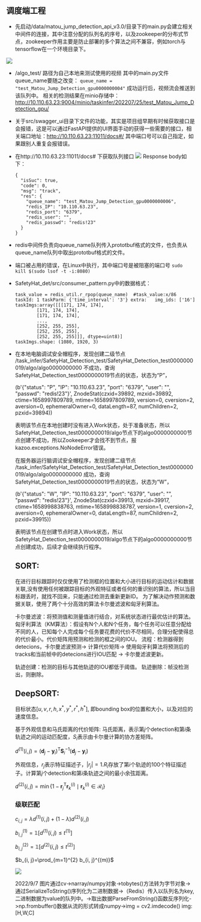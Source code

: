 ## 调度端工程

- 先启动/data/matou_jump_detection_api_v3.0/目录下的main.py会建立相关中间件的连接，其中注意分配的队列名的序号，以及zookeeper的分布式节点，zookeeper作用主要是防止部署的多个算法之间不兼容，例如torch与tensorflow在一个环境目录下。

![](https://img2022.cnblogs.com/blog/2263627/202207/2263627-20220725170628651-1501433981.png)

- /algo_test/ 路径为自己本地来测试使用的视频 
  其中的main.py文件queue_name要随之改变：
  `queue_name = "test_Matou_Jump_Detection_gpu0000000004"`
  成功运行后，视频流会推送到该队列中。
  相关的检测结果在minio存储中：http://10.110.63.23:9004/minio/taskinfer/202207/25/test_Matou_Jump_Detection_gpu/

- 关于src/swagger_ui目录下文件的功能，其实是项目组早期有时候获取接口是会报错，这是可以通过FastAPI提供的UI界面手动的获得一些需要的接口，相关端口地址：http://10.110.63.23:11011/docs#/
  其中端口号可以自己指定，如果跟别人重复会报错误。

- 在http://10.110.63.23:11011/docs# 下获取队列接口
  ![](https://img2022.cnblogs.com/blog/2263627/202207/2263627-20220725172247151-760484902.png)
  Response body如下：

  ```
  {
    "isSuc": true,
    "code": 0,
    "msg": "track",
    "res": {
      "queue_name": "test_Matou_Jump_Detection_gpu0000000006",
      "redis_IP": "10.110.63.23",
      "redis_port": "6379",
      "redis_user": "",
      "redis_passwd": "redis!23"
    }
  }
  ```

- redis中间件负责向queue_name队列传入prototbuf格式的文件，也负责从queue_name队列中取出prototbuf格式的文件。

- 端口被占用的错误，在Linux中执行，其中端口号是被阻塞的端口号
  `sudo kill $(sudo lsof -t -i:8080)`

- SafetyHat_det/src/consumer_pattern.py中的数据格式：

  ```
  task_value = redis_util.r_rpop(queue_name)  #task_value:x/86
  taskId: 1 taskParm: {'time_interval': '3'} extra:   img_ids: ['16']
  taskImgs:array([[[171, 174, 174],
          [171, 174, 174],
          [171, 174, 174],
          ...,
          [252, 255, 255],
          [252, 255, 255],
          [252, 255, 255]]], dtype=uint8)] 
  taskImgs.shape: (1080, 1920, 3) 
  ```

- 在本地电脑调试安全帽程序，发现创建二级节点 /task_infer/SafetyHat_Detection_test/SafetyHat_Detection_test0000000019/algo/algo0000000000
  不成功，查询SafetyHat_Detection_test0000000019节点的状态，状态为“P”，

  (b'{"status": "P", "IP": "10.110.63.23", "port": "6379", "user": "", "passwd": "redis!23"}', ZnodeStat(czxid=39892, mzxid=39892, ctime=1658997809789, mtime=1658997809789, version=0, cversion=2, aversion=0, ephemeralOwner=0, dataLength=87, numChildren=2, pzxid=39894))

  表明该节点在本地创建时没有进入Work状态，处于准备状态，所以SafetyHat_Detection_test0000000019/algo节点下的algo0000000000节点创建不成功，所以Zookeeper才会找不到节点，报kazoo.exceptions.NoNodeError错误。

  在服务器运行脑调试安全帽程序，发现创建二级节点 /task_infer/SafetyHat_Detection_test/SafetyHat_Detection_test0000000019/algo/algo0000000000
  成功，查询SafetyHat_Detection_test0000000019节点的状态，状态为“W”，

  (b'{"status": "W", "IP": "10.110.63.23", "port": "6379", "user": "", "passwd": "redis!23"}', ZnodeStat(czxid=39913, mzxid=39917, ctime=1658998838763, mtime=1658998838787, version=1, cversion=2, aversion=0, ephemeralOwner=0, dataLength=87, numChildren=2, pzxid=39915))

  表明该节点在创建节点时进入Work状态，所以SafetyHat_Detection_test0000000019/algo节点下的algo0000000000节点创建成功，后续才会继续执行程序。

  ## SORT:

  在进行目标跟踪时仅仅使用了检测框的位置和大小进行目标的运动估计和数据关联,没有使用任何被跟踪目标的外观特征或者任何的重识别的算法，所以当目标跟丢时，就找不回来，只能通过检测去重新更新ID。
  为了解决动作预测和数据关联，使用了两个十分高效的算法卡尔曼滤波和匈牙利算法。

  卡尔曼滤波：将预测值和测量值进行结合，对系统状态进行最优估计的算法。
  匈牙利算法（KM算法）：假设有N个人和N个任务，每个任务可以任意分配给不同的人，已知每个人完成每个任务要花费的代价不尽相同，合理分配使得总的代价最小。代价矩阵用预测和检测的框之间的IOU。
  流程：检测器得到detecions，卡尔曼滤波预测→ 计算代价矩阵→ 使用匈牙利算法将预测后的tracks和当前帧中的detecions进行IOU匹配 → 卡尔曼滤波更新。

  轨迹创建：检测的目标与其他轨迹的IOU都低于阈值。
  轨迹删除：帧没检测出，则删除。

  ## DeepSORT:

  目标状态$[u,v,r,h,x^*,y^*,r^*,h^*]$, 即bounding box的位置和大小，以及对应的速度信息。

  基于外观信息和马氏距离的代价矩阵:
  马氏距离，表示第$j$个detection和第$i$条轨迹之间的运动匹配度，$S_i$表示由卡尔曼计算的协方差矩阵。
  
  $d^{(1)}(i, j)=\left(\boldsymbol{d}_{j}-\boldsymbol{y}_{i}\right)^{\mathrm{T}} \boldsymbol{S}_{i}^{-1}\left(\boldsymbol{d}_{j}-\boldsymbol{y}_{i}\right)$

  外观信息，$r_j$表示特征描述子，$|r_j|=1$.$R_i$存放了第$i$个轨迹的100个特征描述子。计算第$j$个detection和第$i$条轨迹之间的最小余弦距离。
  
  $d^{(2)}(i, j)=\min \left\{1-\boldsymbol{r}_{j}^{\mathrm{T}} \boldsymbol{r}_{k}^{(i)} \mid \boldsymbol{r}_{k}^{(i)} \in \mathcal{R}_{i}\right\}$
  
  ### **级联匹配**
  
  $c_{i, j}=\lambda d^{(1)}(i, j)+(1-\lambda) d^{(2)}(i, j)$
  
  $b_{i, j}^{(1)}=\mathbb{1}\left[d^{(1)}(i, j) \leq t^{(1)}\right]$
  
  $b_{i, j}^{(2)}=\mathbb{1}\left[d^{(2)}(i, j) \leq t^{(2)}\right]$
  
  $b_{i, j}=\prod_{m=1}^{2} b_{i, j}^{(m)}$
  
  
  ![](https://img2022.cnblogs.com/blog/2263627/202207/2263627-20220729161755851-1690281052.png)
  
  2022/9/7
  图片通过cv->narray/numpy对象->tobytes()方法转为字节对象->通过SerializeToString()序列化为二进制数据->（Redis）传入以队列名为key,二进制数据为value的队列中。->取出数据ParseFromString()函数反序列化->np.frombuffer()数据从流的形式转成numpy->img = cv2.imdecode()  img:[H,W,C]
